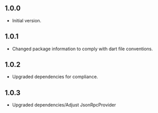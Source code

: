 ## 1.0.0

- Initial version.

## 1.0.1

- Changed package information to comply with dart file conventions.

## 1.0.2

- Upgraded dependencies for compliance.

## 1.0.3

- Upgraded dependencies/Adjust JsonRpcProvider
